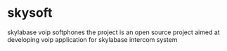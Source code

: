 # skysoft
skylabase voip softphones
the project is an open source project aimed at developing voip application for skylabase intercom system
